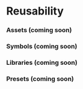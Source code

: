 # Reusability

### Assets \(coming soon\)

### Symbols \(coming soon\)

### Libraries \(coming soon\)

### Presets \(coming soon\)

